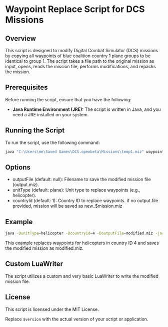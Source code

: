 # Waypoint Replace Script for DCS Missions

## Overview

This script is designed to modify Digital Combat Simulator (DCS) missions by copying all waypoints of blue coalition country 1 plane groups to be identical to group 1. The script takes a file path to the original mission as input, opens, reads the mission file, performs modifications, and repacks the mission.

## Prerequisites

Before running the script, ensure that you have the following:

- **Java Runtime Environment (JRE):** The script is written in Java, and you need a JRE installed on your system.

## Running the Script

To run the script, use the following command:

```bash
java "C:\Users\me\Saved Games\DCS.openbeta\Missions\temp1.miz" waypoint-replace-$version.jar
```

## Options
* outputFile (default: null): Filename to save the modified mission file (output.miz).
* unitType (default: plane): Unit type to replace waypoints (e.g., helicopter). 
* countryId (default: 1): Country ID to replace waypoints.
if no output.file provided, mission will be saved as new_$mission.miz

## Example
```bash
java -DunitType=helicopter -DcountryId=4 -DoutputFile=modified.miz -jar waypoint-replace-$version.jar "C:\Users\me\Saved Games\DCS.openbeta\Missions\temp1.miz"
```
This example replaces waypoints for helicopters in country ID 4 and saves the modified mission as modified.miz.

## Custom LuaWriter
The script utilizes a custom and very basic LuaWriter to write the modified mission file.

## License
This script is licensed under the MIT License.

Replace `$version` with the actual version of your script or application.